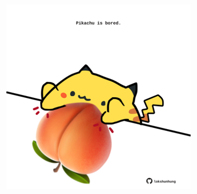 <!-- built at 29/11/2022, 04:00:59 UTC -->
<p align="center">
  <img width="500" height="500" src="./ReadmeImage.svg">
</p>
